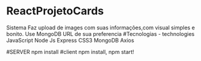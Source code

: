 # ReactProjetoCards
Sistema Faz upload de images com suas informações,com visual simples e bonito.
Use MongoDB URL de sua preferencia 
#Tecnologias - technologies
        JavaScript
        Node Js
        Express
        CSS3
        MongoDB
        Axios
        
#SERVER npm install 
#client npm install, npm start!